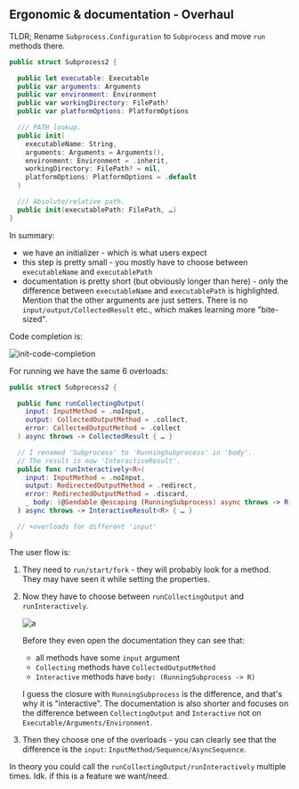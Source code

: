 ## Ergonomic & documentation - Overhaul

TLDR; Rename `Subprocess.Configuration` to `Subprocess` and move `run` methods there.

```swift
public struct Subprocess2 {

  public let executable: Executable
  public var arguments: Arguments
  public var environment: Environment
  public var workingDirectory: FilePath?
  public var platformOptions: PlatformOptions

  /// PATH lookup.
  public init(
    executableName: String,
    arguments: Arguments = Arguments(),
    environment: Environment = .inherit,
    workingDirectory: FilePath? = nil,
    platformOptions: PlatformOptions = .default
  )

  /// Absolute/relative path.
  public init(executablePath: FilePath, …)
}
```

In summary:
- we have an initializer - which is what users expect
- this step is pretty small - you mostly have to choose between `executableName` and `executablePath`
- documentation is pretty short (but obviously longer than here) - only the difference between `executableName` and `executablePath` is highlighted. Mention that the other arguments are just setters. There is no `input/output/CollectedResult` etc., which makes learning more "bite-sized".

Code completion is:

![init-code-completion](img_subprocess2_init.png)

For running we have the same 6 overloads:

```swift
public struct Subprocess2 {

  public func runCollectingOutput(
    input: InputMethod = .noInput,
    output: CollectedOutputMethod = .collect,
    error: CollectedOutputMethod = .collect
  ) async throws -> CollectedResult { … }

  // I renamed 'Subprocess' to 'RunningSubprocess' in 'body'.
  // The result is now 'InteractiveResult'.
  public func runInteractively<R>(
    input: InputMethod = .noInput,
    output: RedirectedOutputMethod = .redirect,
    error: RedirectedOutputMethod = .discard,
    _ body: (@Sendable @escaping (RunningSubprocess) async throws -> R)
  ) async throws -> InteractiveResult<R> { … }

  // +overloads for different 'input'
}
```

The user flow is:
1. They need to `run/start/fork` - they will probably look for a method. They may have seen it while setting the properties.
2. Now they have to choose between `runCollectingOutput` and `runInteractively`.

    ![a](img_subprocess2_run.png)

    Before they even open the documentation they can see that:
    - all methods have some `input` argument
    - `Collecting` methods have `CollectedOutputMethod`
    - `Interactive` methods have `body: (RunningSubprocess -> R)`

    I guess the closure with `RunningSubprocess` is the difference, and that's why it is "interactive". The documentation is also shorter and focuses on the difference between `CollectingOutput` and `Interactive` not on `Executable/Arguments/Environment`.

3. Then they choose one of the overloads - you can clearly see that the difference is the `input`: `InputMethod/Sequence/AsyncSequence`.

In theory you could call the `runCollectingOutput/runInteractively` multiple times. Idk. if this is a feature we want/need.
